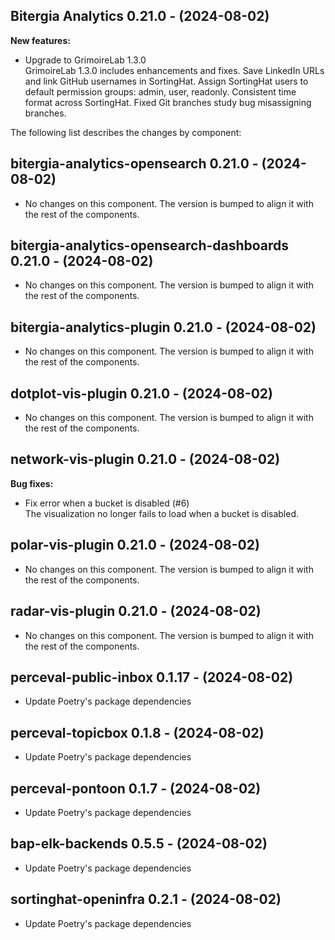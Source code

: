 ## Bitergia Analytics 0.21.0 - (2024-08-02)

**New features:**

 * Upgrade to GrimoireLab 1.3.0\
   GrimoireLab 1.3.0 includes enhancements and fixes. Save LinkedIn URLs
   and link GitHub usernames in SortingHat. Assign SortingHat users to
   default permission groups: admin, user, readonly. Consistent time
   format across SortingHat. Fixed Git branches study bug misassigning
   branches.

The following list describes the changes by component:

  ## bitergia-analytics-opensearch 0.21.0 - (2024-08-02)
  
  * No changes on this component. The version is bumped to align it
    with the rest of the components.
  ## bitergia-analytics-opensearch-dashboards 0.21.0 - (2024-08-02)
  
  * No changes on this component. The version is bumped to align it
    with the rest of the components.
  ## bitergia-analytics-plugin 0.21.0 - (2024-08-02)
  
  * No changes on this component. The version is bumped to align it
    with the rest of the components.
  ## dotplot-vis-plugin 0.21.0 - (2024-08-02)
  
  * No changes on this component. The version is bumped to align it
    with the rest of the components.
## network-vis-plugin 0.21.0 - (2024-08-02)

**Bug fixes:**

 * Fix error when a bucket is disabled (#6)\
   The visualization no longer fails to load when a bucket is disabled.

  ## polar-vis-plugin 0.21.0 - (2024-08-02)
  
  * No changes on this component. The version is bumped to align it
    with the rest of the components.
  ## radar-vis-plugin 0.21.0 - (2024-08-02)
  
  * No changes on this component. The version is bumped to align it
    with the rest of the components.
  ## perceval-public-inbox 0.1.17 - (2024-08-02)
  
  * Update Poetry's package dependencies
  ## perceval-topicbox 0.1.8 - (2024-08-02)
  
  * Update Poetry's package dependencies
  ## perceval-pontoon 0.1.7 - (2024-08-02)
  
  * Update Poetry's package dependencies
  ## bap-elk-backends 0.5.5 - (2024-08-02)
  
  * Update Poetry's package dependencies
  ## sortinghat-openinfra 0.2.1 - (2024-08-02)
  
  * Update Poetry's package dependencies
